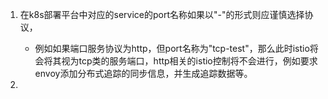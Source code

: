 1. 在k8s部署平台中对应的service的port名称如果以"<protocol>-<name>"的形式则应谨慎选择协议，
   * 例如如果端口服务协议为http，但port名称为"tcp-test"，那么此时istio将会将其视为tcp类的服务端口，http相关的istio控制将不会进行，例如要求envoy添加分布式追踪的同步信息，并生成追踪数据等。
2. 